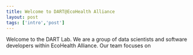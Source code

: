```yaml
---
title: Welcome to DART@EcoHealth Alliance
layout: post
tags: ['intro','post']
---
```


Welcome to the DART Lab. We are a group of data scientists and software developers within EcoHealth Alliance. Our team focuses on 